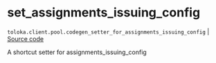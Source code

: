 # set_assignments_issuing_config
`toloka.client.pool.codegen_setter_for_assignments_issuing_config` | [Source code](https://github.com/Toloka/toloka-kit/blob/v1.1.2/src/client/pool/__init__.py#L0)

A shortcut setter for assignments_issuing_config

